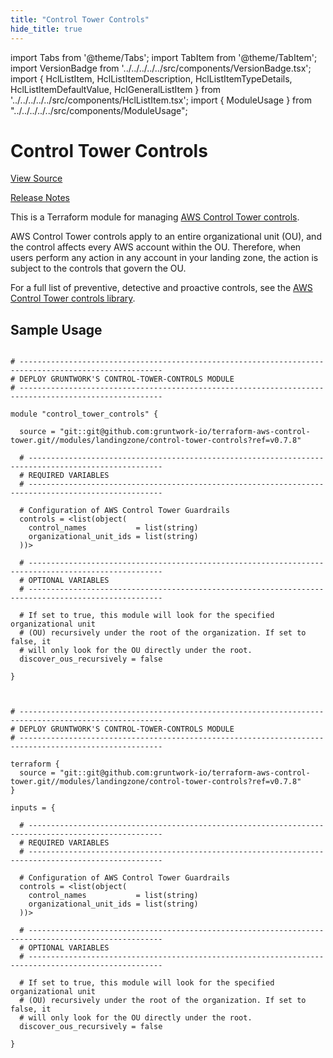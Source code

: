 ```yaml
---
title: "Control Tower Controls"
hide_title: true
---
```


import Tabs from '@theme/Tabs';
import TabItem from '@theme/TabItem';
import VersionBadge from '../../../../../src/components/VersionBadge.tsx';
import { HclListItem, HclListItemDescription, HclListItemTypeDetails, HclListItemDefaultValue, HclGeneralListItem } from '../../../../../src/components/HclListItem.tsx';
import { ModuleUsage } from "../../../../../src/components/ModuleUsage";

<VersionBadge repoTitle="Control Tower" version="0.7.8" lastModifiedVersion="0.7.6"/>

# Control Tower Controls

<a href="https://github.com/gruntwork-io/terraform-aws-control-tower/tree/v0.7.8/modules/landingzone/control-tower-controls" className="link-button" title="View the source code for this module in GitHub.">View Source</a>

<a href="https://github.com/gruntwork-io/terraform-aws-control-tower/releases/tag/v0.7.6" className="link-button" title="Release notes for only versions which impacted this module.">Release Notes</a>

This is a Terraform module for managing [AWS Control Tower controls](https://docs.aws.amazon.com/controltower/latest/controlreference/controls.html).

AWS Control Tower controls apply to an entire organizational unit (OU), and the control affects every AWS account within the OU. Therefore, when users perform any action in any account in your landing zone, the action is subject to the controls that govern the OU.

For a full list of preventive, detective and proactive controls, see the [AWS Control Tower controls library](https://docs.aws.amazon.com/controltower/latest/userguide/controls-reference.html).

## Sample Usage

<Tabs>
<TabItem value="terraform" label="Terraform" default>

```hcl title="main.tf"

# ------------------------------------------------------------------------------------------------------
# DEPLOY GRUNTWORK'S CONTROL-TOWER-CONTROLS MODULE
# ------------------------------------------------------------------------------------------------------

module "control_tower_controls" {

  source = "git::git@github.com:gruntwork-io/terraform-aws-control-tower.git//modules/landingzone/control-tower-controls?ref=v0.7.8"

  # ----------------------------------------------------------------------------------------------------
  # REQUIRED VARIABLES
  # ----------------------------------------------------------------------------------------------------

  # Configuration of AWS Control Tower Guardrails
  controls = <list(object(
    control_names           = list(string)
    organizational_unit_ids = list(string)
  ))>

  # ----------------------------------------------------------------------------------------------------
  # OPTIONAL VARIABLES
  # ----------------------------------------------------------------------------------------------------

  # If set to true, this module will look for the specified organizational unit
  # (OU) recursively under the root of the organization. If set to false, it
  # will only look for the OU directly under the root.
  discover_ous_recursively = false

}


```

</TabItem>
<TabItem value="terragrunt" label="Terragrunt" default>

```hcl title="terragrunt.hcl"

# ------------------------------------------------------------------------------------------------------
# DEPLOY GRUNTWORK'S CONTROL-TOWER-CONTROLS MODULE
# ------------------------------------------------------------------------------------------------------

terraform {
  source = "git::git@github.com:gruntwork-io/terraform-aws-control-tower.git//modules/landingzone/control-tower-controls?ref=v0.7.8"
}

inputs = {

  # ----------------------------------------------------------------------------------------------------
  # REQUIRED VARIABLES
  # ----------------------------------------------------------------------------------------------------

  # Configuration of AWS Control Tower Guardrails
  controls = <list(object(
    control_names           = list(string)
    organizational_unit_ids = list(string)
  ))>

  # ----------------------------------------------------------------------------------------------------
  # OPTIONAL VARIABLES
  # ----------------------------------------------------------------------------------------------------

  # If set to true, this module will look for the specified organizational unit
  # (OU) recursively under the root of the organization. If set to false, it
  # will only look for the OU directly under the root.
  discover_ous_recursively = false

}


```

</TabItem>
</Tabs>


<!-- ##DOCS-SOURCER-START
{
  "originalSources": [
    "https://github.com/gruntwork-io/terraform-aws-control-tower/tree/v0.7.8/modules/control-tower-controls/readme.md",
    "https://github.com/gruntwork-io/terraform-aws-control-tower/tree/v0.7.8/modules/control-tower-controls/variables.tf",
    "https://github.com/gruntwork-io/terraform-aws-control-tower/tree/v0.7.8/modules/control-tower-controls/outputs.tf"
  ],
  "sourcePlugin": "module-catalog-api",
  "hash": "a61a7635f595ca1093fb1800f0b4315d"
}
##DOCS-SOURCER-END -->
